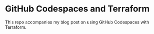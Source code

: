 # GitHub Codespaces and Terraform

This repo accompanies my blog post on using GitHub Codespaces with Terraform.